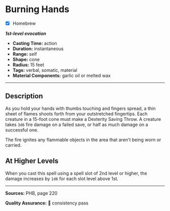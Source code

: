 # Burning Hands
- [x] Homebrew

***1st-level evocation***
- **Casting Time:** action
- **Duration:** instantaneous
- **Range:** self
- **Shape:** cone
- **Radius:** 15 feet
- **Tags:** verbal, somatic, material
- **Material Components:** garlic oil or melted wax

---

## Description
As you hold your hands with thumbs touching and fingers spread, a thin sheet of flames shoots forth from your outstretched fingertips.
Each creature in a 15-foot cone must make a Dexterity Saving Throw.
A creature takes `3d6` fire damage on a failed save, or half as much damage on a successful one.

The fire ignites any flammable objects in the area that aren't being worn or carried.

## At Higher Levels
When you cast this spell using a spell slot of 2nd level or higher, the damage increases by `1d6` for each slot level above 1st.

---

**Sources:** PHB, page 220

**Quality Assurance:** :star2: consistency pass
